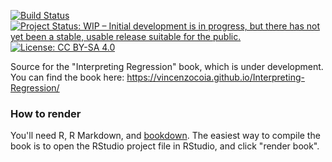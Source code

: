 [![Build Status](https://travis-ci.com/vincenzocoia/Interpreting-Regression.svg?branch=master)](https://travis-ci.com/vincenzocoia/Interpreting-Regression) [![Project Status: WIP – Initial development is in progress, but there has not yet been a stable, usable release suitable for the public.](https://www.repostatus.org/badges/latest/wip.svg)](https://www.repostatus.org/#wip) [![License: CC BY-SA 4.0](https://img.shields.io/badge/License-CC%20BY--SA%204.0-lightgrey.svg)](https://creativecommons.org/licenses/by-sa/4.0/)

Source for the "Interpreting Regression" book, which is under development. You can find the book here: https://vincenzocoia.github.io/Interpreting-Regression/

### How to render

You'll need R, R Markdown, and [bookdown](https://github.com/rstudio/bookdown). The easiest way to compile the book is to open the RStudio project file in RStudio, and click "render book".
